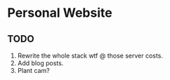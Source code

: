 # Personal Website

## TODO

1. Rewrite the whole stack wtf @ those server costs.
1. Add blog posts.
1. Plant cam?
